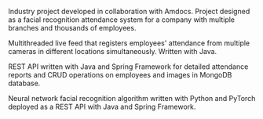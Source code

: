 Industry project developed in collaboration with Amdocs. Project designed as a facial recognition attendance system for a company with multiple branches and thousands of employees.

Multithreaded live feed that registers employees' attendance from multiple cameras in different locations simultaneously. Written with Java.

REST API written with Java and Spring Framework for detailed attendance reports and CRUD operations on employees and images in MongoDB database.

Neural network facial recognition algorithm written with Python and PyTorch deployed as a REST API with Java and Spring Framework.
